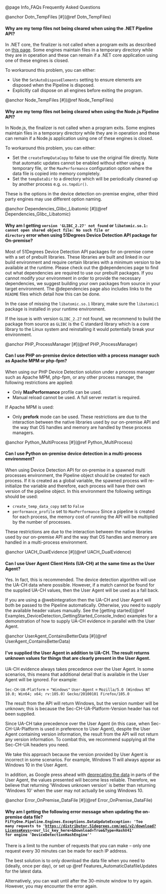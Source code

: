 @page Info_FAQs Frequently Asked Questions

@anchor Dotn_TempFiles
[#](@ref Dotn_TempFiles) 
#### Why are my temp files not being cleared when using the .NET Pipeline API?

In .NET core, the finalizer is not called when a program exits as described on [this page](https://docs.microsoft.com/en-us/dotnet/csharp/programming-guide/classes-and-structs/destructors). Some engines maintain files in a temporary directory while they are in operation and these can remain if a .NET core application using one of these engines is closed.

To workaround this problem, you can either:
- Use the `SetAutoDisposeElements` setting to ensure elements are disposed when the Pipeline is disposed.
- Explicitly call dispose on all engines before exiting the program.

@anchor Node_TempFiles
[#](@ref Node_TempFiles) 
#### Why are my temp files not being cleared when using the Node.js Pipeline API?  

In Node.js, the finalizer is not called when a program exits. Some engines maintain files in a temporary directory while they are in operation and these can remain if a Node.js application using one of these engines is closed.

To workaround this problem, you can either:
- Set the `createTempDataCopy` to false to use the original file directly. Note that automatic updates cannot be enabled without either using a 
temporary file, or the `MaxPerformance` configuration option where the data file is copied into memory completely.
- Set the `tempDataDir` to a directory which will be periodically cleaned up by another process e.g. `os.tmpdir()`.

These is the options in the device detection on-premise engine, other third party engines may use different option naming.

@anchor Dependencies_Glibc_Libatomic
[#](@ref Dependencies_Glibc_Libatomic)
#### Why am I getting <code>version 'GLIBC_2.27' not found</code> or <code>libatomic.so.1: cannot open shared object file: No such file or directory</code> error when using 51Degrees Device Detection API package for On-premise?

Most of 51Degrees Device Detection API packages for on-premise come with a set of prebuilt libraries. These libraries are built and linked in our build environment and require certain libraries with a minimum version to be available at the runtime. Please check out the @dependencies page to find out what dependencies are required to use our prebuilt packages. If you cannot modify your environment in order to provide the necessary dependencies, we suggest building your own packages from source in your target environment. The @dependencies page also includes links to the `README` files which detail how this can be done.

In the case of missing the `libatomic.so.1` library, make sure the `libatomic1` package is installed in your runtime environment.

If the issue is with version `GLIBC_2.27` not found, we recommend to build the package from source as `GLIBC` is the C standard library which is a core library to the Linux system and reinstalling it would potentially break your environment.

@anchor PHP_ProcessManager
[#](@ref PHP_ProcessManager)
#### Can I use PHP on-premise device detection with a process manager such as Apache MPM or php-fpm? 

When using our PHP Device Detection solution under a process manager such as Apache MPM, php-fpm, or any other process manager, the following restrictions are applied:
-	Only **MaxPerformance** profile can be used.
-	Manual reload cannot be used. A full server restart is required.

If Apache MPM is used:
-	Only **prefork** mode can be used.
These restrictions are due to the interaction between the native libraries used by our on-premise API and the way that OS handles and memory are handled by these process managers.

@anchor Python_MultiProcess
[#](@ref Python_MultiProcess)
#### Can I use Python on-premise device detection in a multi-process environment?

When using Device Detection API for on-premise in a spawned multi processes environment, the Pipeline object should be created for each process. If it is created as a global variable, the spawned process will re-initialize the variable and therefore, each process will have their own version of the pipeline object. In this environment the following settings should be used:
- `create_temp_data_copy` set to `False`
- `performance_profile` set to `MaxPerformance`
Since a pipeline is created for each process, the memory cost of running the API will be multiplied by the number of processes.

These restrictions are due to the interaction between the native libraries used by our on-premise API and the way that OS handles and memory are handled in a multi-process environment.

@anchor UACH_DualEvidence
[#](@ref UACH_DualEvidence)
#### Can I use User Agent Client Hints (UA-CH) at the same time as the User Agent? 

Yes. In fact, this is recommended. The device detection algorithm will use the UA-CH data where possible. 
However, if a match cannot be found for the supplied UA-CH values, then the User Agent will be used as a fall back.

If you are using a @webintegration then the UA-CH and User Agent will both be passed to the Pipeline 
automatically. Otherwise, you need to supply the available header values manually. See the [getting started](@ref Examples_DeviceDetection_GettingStarted_Console_Index) examples for a demonstration of how to supply 
UA-CH evidence in parallel with the User Agent.

@anchor UserAgent_ContainsBetterData
[#](@ref UserAgent_ContainsBetterData)
#### I've supplied the User Agent in addition to UA-CH. The result returns unknown values for things that are clearly present in the User Agent.

UA-CH evidence always takes precedence over the User Agent. In some scenarios, this means that additional detail that is available in the User Agent will be ignored. For example:

`Sec-CH-UA-Platform` = `"Windows"`
`User-Agent` = `Mozilla/5.0 (Windows NT 10.0; Win64; x64; rv:105.0) Gecko/20100101 Firefox/105.0`

The result from the API will return Windows, but the version number will be unknown; this is because the Sec-CH-UA-Platform-Version header has not been supplied.

Since UA-CH take precedence over the User Agent (in this case, when Sec-CH-UA-Platform is used in preference to User Agent), despite the User Agent containing version information, the result from the API will not return any version information. To combat this, we recommend supplying all the Sec-CH-UA headers you need.

We take this approach because the version provided by User Agent is incorrect in some scenarios. For example, Windows 11 will always appear as Windows 10 in the User Agent. 

In addition, as Google press ahead with [deprecating the data](https://www.chromium.org/updates/ua-reduction/) in parts of the User Agent, the values presented will become less reliable. Therefore, we believe that returning 'Windows unknown version' is better than returning 'Windows 10' when the user may not actually be using Windows 10.

@anchor Error_OnPremise_DataFile
[#](@ref Error_OnPremise_DataFile) 
#### Why am I getting the following error message when updating the on-premise data file? <code>FiftyOne.Pipeline.Engines.Exceptions.DataUpdateException: 'Too many requests to 'https://distributor.51degrees.com/api/v2/download?LicenseKeys=<our_lic_key_here>&Download=True&Type=HashV41' for engine 'DeviceDetectionHashEngine''</code>

There is a limit to the number of requests that you can make – only one request every 30 minutes can be made for each IP address.

The best solution is to only download the data file when you need to (ideally, once per day), or set up @ref Features_AutomaticDatafileUpdates for the latest data.

Alternatively, you can wait until after the 30-minute window to try again. However, you may encounter the error again.
